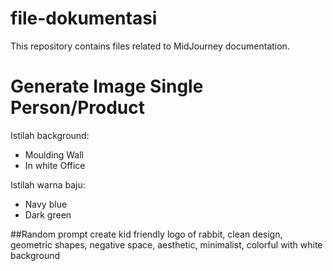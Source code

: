 # file-dokumentasi
This repository contains files related to MidJourney documentation.

# Generate Image Single Person/Product
Istilah background:
- Moulding Wall
- In white Office 

Istilah warna baju:
- Navy blue
- Dark green

##Random prompt
create kid friendly logo of rabbit, clean design, geometric shapes, negative space, aesthetic, minimalist, colorful with white background
